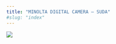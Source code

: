 ```yaml
---
title: "MINOLTA DIGITAL CAMERA – SUDA"
#slug: "index"
---
```


[![](/wp-content/PICT2129-300x225.jpg)](/wp-content/PICT2129.jpg)